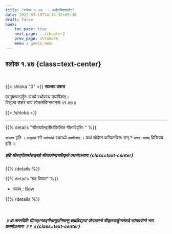 ```yaml
---
title: "श्लोक १.४७  - अर्जुनविशादयोग"
date: 2022-03-10T14:14:32+05:30
draft: false
book:
    toc_page: true
    next_page: ../chapter2
    prev_page: shloka46
    menu : geeta_menu
---
```




## श्लोक १.४७ {class=text-center}

<br/>

{{< shloka  "0"  >}}
**सञ्जय उवाच**

एवमुक्त्वाऽर्जुनः संख्ये रथोपस्थ उपाविशत्।   
विसृज्य सशरं चापं शोकसंविग्नमानसः॥१.४७॥

{{< /shloka >}}

---

{{% details "श्रीराघवेन्द्रतीर्थविरचित गीताविवृत्तिः " %}}


`सञ्जय` इति । `सङ्ख्ये` रणे  `रथोपस्थे`  रथमध्ये  `उपाविशत्` ।
कथं शोकेन कम्पितचित्तः सन् ? `सशरं चापम्` विस्रिज्य इति ॥
<br/>

##### इति श्रीमद्गीतार्थसङ्ग्रहे श्रीराघवेन्द्रयतिकृते प्रथमोऽध्यायः {class=text-center}

{{% /details %}}


{{% details "पद विचार" %}}
- चापम् : Bow

{{% /details %}}

</br>

##### ॥ ॐ तत्सदिति श्रीमद्भगवद्गीतासूपनिषत्सु ब्रह्मविद्यायां योगशास्त्रे  श्रीकृष्णार्जुनसंवादे सांख्ययोगो नाम प्रथमोऽध्यायः ॥ ९ ॥ {class=text-center}
